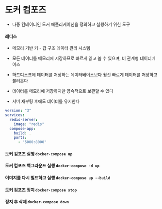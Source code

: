 # 도커 컴포즈

- 다중 컨테이너인 도커 애플리케이션을 정의하고 실행하기 위한 도구 

#### 레디스 

- 메모리 기반 키 - 갑 구조 데이터 관리 시스템

- 모든 데이터를 메모리에 저장하므로 빠르게 읽고 쓸 수 있으며, 비 관계형 데이터베이스 

- 하드디스크에 데이터를 저장하는 데이터베이스보다 훨신 빠르게 데이터를 저장하고 불러온다 

- 데이터를 메모리에 저장하지만 영속적으로 보관할 수 있다 

- 서버 재부팅 후에도 데이터를 유지한다 

  

```yaml
version: "3"
services:
  redis-server:
    image: "redis"
  compose-app:
    build: .
    ports:
      - "5000:8000"
```



#### 도커 컴포즈 실행 `docker-compose up`

#### 도커 컴포즈 백그라운드 실행 `docker-compose -d up`

#### 이미지를 다시 빌드하고 실행 `docker-compose up --build`

#### 도커 컴포즈 정지 `docker-compose stop`

#### 정지 후 삭제 `docker-compose down`

